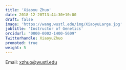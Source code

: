 ```yaml
---
title: 'Xiaoyu Zhuo'
date: 2018-12-20T13:44:30+10:00
draft: false
image: 'https://wang.wustl.edu/img/XiaoyuLarge.jpg'
jobtitle: 'Instructor of Genetics'
orcidurl: "0000-0002-1400-5609"
Twitterhandle: XiaoyuZhuo
promoted: true
weight: 5
---
```


Email: xzhuo@wustl.edu